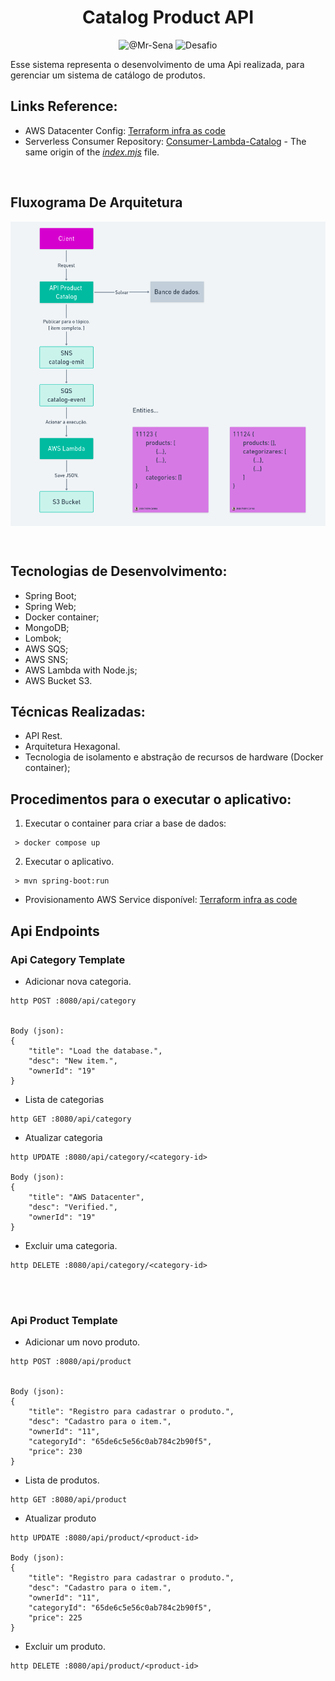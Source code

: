 <h1 align = center > Catalog Product API </h1>

<p align="center">
<img src="https://img.shields.io/static/v1?label=GitHub Profile:&message=@Mr-Sena&color=8257E5&labelColor=000000" alt="@Mr-Sena">
<img src="https://img.shields.io/static/v1?label=Tipo&message=Desafio&color=8257E5&labelColor=000000" alt="Desafio">
</p>

Esse sistema representa o desenvolvimento de uma Api realizada, para gerenciar um sistema de catálogo de produtos.


## Links Reference:

 - AWS Datacenter Config: [Terraform infra as code](https://github.com/Mr-Sena/catalog-product-infra-terraform)
 - Serverless Consumer Repository: [Consumer-Lambda-Catalog](https://github.com/Mr-Sena/Consumer-Lambda-Catalog) - The same origin of the [*index.mjs*](./index.mjs) file.
 

 <br>
 

## Fluxograma De Arquitetura
<p align="center"> <img src = Fluxograma.png align = center> </p>


<br>

## Tecnologias de Desenvolvimento: 
 - Spring Boot;
 - Spring Web;
 - Docker container;
 - MongoDB;
 - Lombok;
 - AWS SQS;
 - AWS SNS;
 - AWS Lambda with Node.js;
 - AWS Bucket S3.

## Técnicas Realizadas: 

 - API Rest.
 - Arquitetura Hexagonal.
 - Tecnologia de isolamento e abstração de recursos de hardware (Docker container);


## Procedimentos para o executar o aplicativo: 

1. Executar o container para criar a base de dados: 

```
 > docker compose up
```

2. Executar o aplicativo.
```
 > mvn spring-boot:run
```


 * Provisionamento AWS Service disponível: [Terraform infra as code](https://github.com/Mr-Sena/catalog-product-infra-terraform)



## Api Endpoints


### Api Category Template

- Adicionar nova categoria.

```
http POST :8080/api/category


Body (json):  
{
    "title": "Load the database.",
    "desc": "New item.",
    "ownerId": "19"
}
```



- Lista de categorias

```
http GET :8080/api/category
```



- Atualizar categoria

```
http UPDATE :8080/api/category/<category-id>

Body (json):
{
    "title": "AWS Datacenter",
    "desc": "Verified.",
    "ownerId": "19"
}

```



- Excluir uma categoria.

```
http DELETE :8080/api/category/<category-id>
```


<br><br>



### Api Product Template

- Adicionar um novo produto.

```
http POST :8080/api/product


Body (json):  
{
    "title": "Registro para cadastrar o produto.",
    "desc": "Cadastro para o item.",
    "ownerId": "11",
    "categoryId": "65de6c5e56c0ab784c2b90f5",
    "price": 230
}
```



- Lista de produtos.

```
http GET :8080/api/product
```



- Atualizar produto

```
http UPDATE :8080/api/product/<product-id>

Body (json):
{
    "title": "Registro para cadastrar o produto.",
    "desc": "Cadastro para o item.",
    "ownerId": "11",
    "categoryId": "65de6c5e56c0ab784c2b90f5",
    "price": 225
}

```



- Excluir um produto.

```
http DELETE :8080/api/product/<product-id>
```
